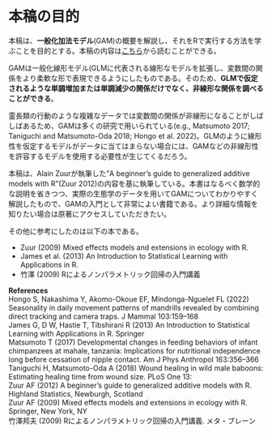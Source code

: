 # 本稿の目的   
本稿は、**一般化加法モデル**(GAM)の概要を解説し、それをRで実行する方法を学ぶことを目的とする。本稿の内容は[こちら](https://tsubasayamaguchi-jinrui.github.io/GAM_nyuumon/)から読むことができる。  

GAMは一般化線形モデル(GLMに代表される線形なモデルを拡張し、変数間の関係をより柔軟な形で表現できるようにしたものである。そのため、**GLMで仮定されるような単調増加または単調減少の関係だけでなく、非線形な関係を調べることができる**。

霊長類の行動のような複雑なデータでは変数間の関係が非線形になることがしばしばあるため、GAMは多くの研究で用いられている(e.g., Matsumoto 2017; Taniguchi and Matsumoto-Oda 2018; Hongo et al. 2022)。GLMのように線形性を仮定するモデルがデータに当てはまらない場合には、GAMなどの非線形性を許容するモデルを使用する必要性が生じてくるだろう。

本稿は、Alain Zuurが執筆した”A beginner’s guide to generalized additive models with R”(Zuur 2012)の内容を基に執筆している。本書はなるべく数学的な説明を省きつつ、実際の生態学のデータを用いてGAMについてわかりやすく解説したもので、GAMの入門として非常によい書籍である。より詳細な情報を知りたい場合は原著にアクセスしていただきたい。   

その他に参考にしたのは以下の本である。

- Zuur (2009) Mixed effects models and extensions in ecology with R.  
- James et al. (2013) An Introduction to Statistical Learning with Applications in R.  
- 竹澤 (2009) Rによるノンパラメトリック回帰の入門講義  


**References**    
Hongo S, Nakashima Y, Akomo-Okoue EF, Mindonga-Nguelet FL (2022) Seasonality in daily movement patterns of mandrills revealed by combining direct tracking and camera traps. J Mammal 103:159–168  
James G, D W, Hastie T, Tibshirani R (2013) An Introduction to Statistical Learning with Applications in R. Springer  
Matsumoto T (2017) Developmental changes in feeding behaviors of infant chimpanzees at mahale, tanzania: Implications for nutritional independence long before cessation of nipple contact. Am J Phys Anthropol 163:356–366  
Taniguchi H, Matsumoto-Oda A (2018) Wound healing in wild male baboons: Estimating healing time from wound size. PLoS One 13:  
Zuur AF (2012) A beginner’s guide to generalized additive models with R. Highland Statistics, Newburgh, Scotland  
Zuur AF (2009) Mixed effects models and extensions in ecology with R. Springer, New York, NY  
竹澤邦夫 (2009) Rによるノンパラメトリック回帰の入門講義. メタ・ブレーン  